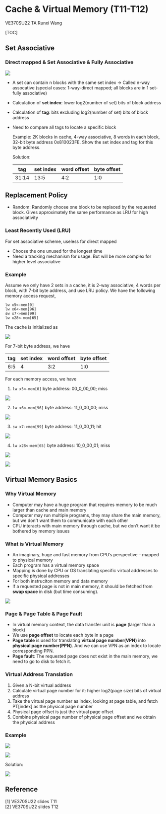 # Cache & Virtual Memory (T11-T12)
VE370SU22 TA Runxi Wang

[TOC]

## Set Associative

### Direct mapped & Set Associative & Fully Associative
<p>
<img src="set_ass.png">
</p>

- A set can contain n blocks with the same set index -> Called n-way assocative (special cases: 1-way-direct mapped; all blocks are in 1 set-fully associative)
- Calculation of **set index**: lower log2(number of set) bits of block address
- Calculation of **tag**: bits excluding log2(number of set) bits of block address
- Need to compare all tags to locate a specific block

   Example: 2K blocks in cache, 4-way associative, 8 words in each block, 32-bit byte address 0x810023FE. Show the set index and tag for this byte address. 

    Solution:    
   
   | tag | set index | word offset |  byte offset |    
   |-|-|-|-|
   | 31:14 | 13:5 | 4:2 | 1:0 |



## Replacement Policy

- Random: Randomly choose one block to be replaced by the requested block. Gives approximately the same performance as LRU for high associativity

### Least Recently Used (LRU)

For set associative scheme, useless for direct mapped

- Choose the one unused for the longest time
- Need a tracking mechanism for usage. But will be more complex for higher level associative

### Example

Assume we only have 2 sets in a cache, it is 2-way associative, 4 words per block, with 7-bit byte address, and use LRU policy. We have the following memory access request, 

```assembly
lw x5<-mem[0]
lw x6<-mem[96]
sw x7->mem[99]
lw x28<-mem[65]
```

The cache is initialized as 

<p>
<img src="cache_eg_1.png">
</p>
For 7-bit byte address, we have 

| tag | set index | word offset | byte offset |   
|-|-|-|-|
| 6:5 | 4 | 3:2 | 1:0 |  

For each memory access, we have  

1. ``lw x5<-mem[0]`` byte address: 00_0_00_00; miss
<p>
<img src="cache_eg_2.png">
</p>

2. ``lw x6<-mem[96]`` byte address: 11_0_00_00; miss
<p>
<img src="cache_eg_3.png">
</p>

3. ``sw x7->mem[99]`` byte address: 11_0_00_11; hit
<p>
<img src="cache_eg_4.png">
</p>

4. ``lw x28<-mem[65]`` byte address: 10_0_00_01; miss
<p>
<img src="cache_eg_5.png">
</p>
<p>
<img src="cache_eg_6.png">
</p>


## Virtual Memory Basics

### Why Virtual Memory

- Computer may have a huge program that requires memory to be much larger than cache and main memory
- Computer may run multiple programs, they may share the main memory, but we don't want them to communicate with each other
- CPU interacts with main memory through cache, but we don't want it be bothered by memory issues

### What is Virtual Memory

- An imaginary, huge and fast memory from CPU’s perspective – mapped to physical memory
- Each program has a virtual memory space
- Mapping is done by CPU or OS translating specific virtual addresses to specific physical addresses
- For both instruciton memory and data memory
- If a requested page is not in main memory, it should be fetched from **swap space** in disk (but time consuming). 

<p>
<img src="vm.png">
</p>

### Page & Page Table & Page Fault

- In virtual memory context, the data transfer unit is **page** (larger than a block)
- We use **page offset** to locate each byte in a page
- **Page table** is used for translating **virtual page number(VPN)** into **physical page number(PPN)**. And we can use VPN as an index to locate corresponding PPN.
- **Page fault**: The requested page does not exist in the main memory, we need to go to disk to fetch it. 
 

### Virtual Address Translation

1. Given a N-bit virtual address
2. Calculate virtual page number for it: higher log2(page size) bits of virtual address
3. Take the virtual page number as index, looking at page table, and fetch PT[index] as the physical page number
4. Physical page offset is just the virtual page offset
5. Combine physical page number of physical page offset and we obtain the physical address

### Example

<p>
  <img src="vm_eg_1.png">
</p>
<p>
<img src="vm_eg.png">
</p>
Solution:   
<p>
<img src="vm_eg_sol.jpeg">
</p>


## Reference

[1] VE370SU22 slides T11   
[2] VE370SU22 slides T12